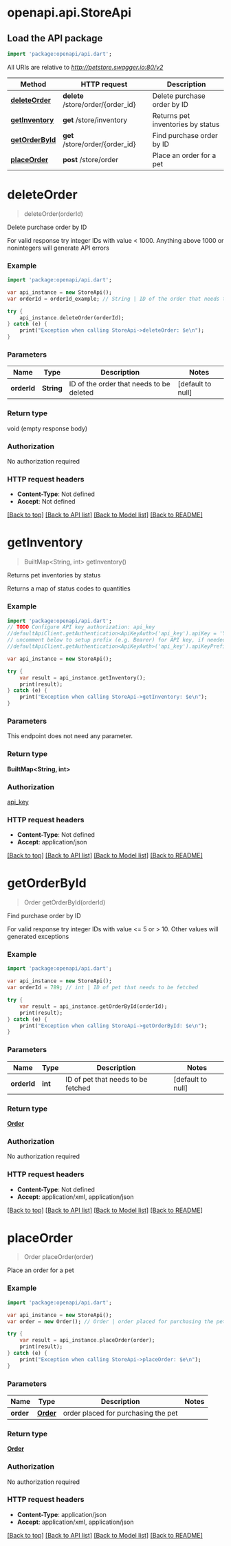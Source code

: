 # openapi.api.StoreApi

## Load the API package
```dart
import 'package:openapi/api.dart';
```

All URIs are relative to *http://petstore.swagger.io:80/v2*

Method | HTTP request | Description
------------- | ------------- | -------------
[**deleteOrder**](StoreApi.md#deleteOrder) | **delete** /store/order/{order_id} | Delete purchase order by ID
[**getInventory**](StoreApi.md#getInventory) | **get** /store/inventory | Returns pet inventories by status
[**getOrderById**](StoreApi.md#getOrderById) | **get** /store/order/{order_id} | Find purchase order by ID
[**placeOrder**](StoreApi.md#placeOrder) | **post** /store/order | Place an order for a pet


# **deleteOrder**
> deleteOrder(orderId)

Delete purchase order by ID

For valid response try integer IDs with value < 1000. Anything above 1000 or nonintegers will generate API errors

### Example 
```dart
import 'package:openapi/api.dart';

var api_instance = new StoreApi();
var orderId = orderId_example; // String | ID of the order that needs to be deleted

try { 
    api_instance.deleteOrder(orderId);
} catch (e) {
    print("Exception when calling StoreApi->deleteOrder: $e\n");
}
```

### Parameters

Name | Type | Description  | Notes
------------- | ------------- | ------------- | -------------
 **orderId** | **String**| ID of the order that needs to be deleted | [default to null]

### Return type

void (empty response body)

### Authorization

No authorization required

### HTTP request headers

 - **Content-Type**: Not defined
 - **Accept**: Not defined

[[Back to top]](#) [[Back to API list]](../README.md#documentation-for-api-endpoints) [[Back to Model list]](../README.md#documentation-for-models) [[Back to README]](../README.md)

# **getInventory**
> BuiltMap<String, int> getInventory()

Returns pet inventories by status

Returns a map of status codes to quantities

### Example 
```dart
import 'package:openapi/api.dart';
// TODO Configure API key authorization: api_key
//defaultApiClient.getAuthentication<ApiKeyAuth>('api_key').apiKey = 'YOUR_API_KEY';
// uncomment below to setup prefix (e.g. Bearer) for API key, if needed
//defaultApiClient.getAuthentication<ApiKeyAuth>('api_key').apiKeyPrefix = 'Bearer';

var api_instance = new StoreApi();

try { 
    var result = api_instance.getInventory();
    print(result);
} catch (e) {
    print("Exception when calling StoreApi->getInventory: $e\n");
}
```

### Parameters
This endpoint does not need any parameter.

### Return type

**BuiltMap<String, int>**

### Authorization

[api_key](../README.md#api_key)

### HTTP request headers

 - **Content-Type**: Not defined
 - **Accept**: application/json

[[Back to top]](#) [[Back to API list]](../README.md#documentation-for-api-endpoints) [[Back to Model list]](../README.md#documentation-for-models) [[Back to README]](../README.md)

# **getOrderById**
> Order getOrderById(orderId)

Find purchase order by ID

For valid response try integer IDs with value <= 5 or > 10. Other values will generated exceptions

### Example 
```dart
import 'package:openapi/api.dart';

var api_instance = new StoreApi();
var orderId = 789; // int | ID of pet that needs to be fetched

try { 
    var result = api_instance.getOrderById(orderId);
    print(result);
} catch (e) {
    print("Exception when calling StoreApi->getOrderById: $e\n");
}
```

### Parameters

Name | Type | Description  | Notes
------------- | ------------- | ------------- | -------------
 **orderId** | **int**| ID of pet that needs to be fetched | [default to null]

### Return type

[**Order**](Order.md)

### Authorization

No authorization required

### HTTP request headers

 - **Content-Type**: Not defined
 - **Accept**: application/xml, application/json

[[Back to top]](#) [[Back to API list]](../README.md#documentation-for-api-endpoints) [[Back to Model list]](../README.md#documentation-for-models) [[Back to README]](../README.md)

# **placeOrder**
> Order placeOrder(order)

Place an order for a pet

### Example 
```dart
import 'package:openapi/api.dart';

var api_instance = new StoreApi();
var order = new Order(); // Order | order placed for purchasing the pet

try { 
    var result = api_instance.placeOrder(order);
    print(result);
} catch (e) {
    print("Exception when calling StoreApi->placeOrder: $e\n");
}
```

### Parameters

Name | Type | Description  | Notes
------------- | ------------- | ------------- | -------------
 **order** | [**Order**](Order.md)| order placed for purchasing the pet | 

### Return type

[**Order**](Order.md)

### Authorization

No authorization required

### HTTP request headers

 - **Content-Type**: application/json
 - **Accept**: application/xml, application/json

[[Back to top]](#) [[Back to API list]](../README.md#documentation-for-api-endpoints) [[Back to Model list]](../README.md#documentation-for-models) [[Back to README]](../README.md)

